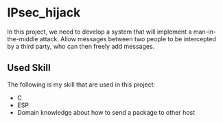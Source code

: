# IPsec_hijack
In this project, we need to develop a system that will implement a man-in-the-middle attack. Allow messages between two people to be intercepted by a third party, who can then freely add messages.
## Used Skill
The following is my skill that are used in this project:
* C
* ESP
* Domain knowledge about how to send a package to other host
